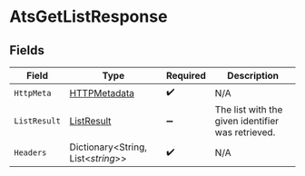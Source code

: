 # AtsGetListResponse


## Fields

| Field                                                   | Type                                                    | Required                                                | Description                                             |
| ------------------------------------------------------- | ------------------------------------------------------- | ------------------------------------------------------- | ------------------------------------------------------- |
| `HttpMeta`                                              | [HTTPMetadata](../../Models/Components/HTTPMetadata.md) | :heavy_check_mark:                                      | N/A                                                     |
| `ListResult`                                            | [ListResult](../../Models/Components/ListResult.md)     | :heavy_minus_sign:                                      | The list with the given identifier was retrieved.       |
| `Headers`                                               | Dictionary<String, List<*string*>>                      | :heavy_check_mark:                                      | N/A                                                     |